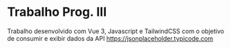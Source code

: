 # Trabalho Prog. III

Trabalho desenvolvido com Vue 3, Javascript e TailwindCSS com o objetivo de consumir e exibir dados da API https://jsonplaceholder.typicode.com
